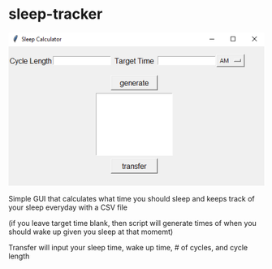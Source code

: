 # sleep-tracker

![image](Capture.PNG)

Simple GUI that calculates what time you should sleep and keeps track of your sleep everyday with a CSV file

(if you leave target time blank, then script will generate times of when you should wake up given you sleep at that momemt)

Transfer will input your sleep time, wake up time, # of cycles, and cycle length
